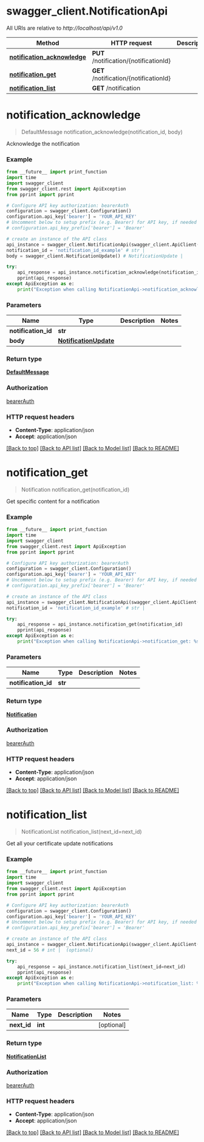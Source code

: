 # swagger_client.NotificationApi

All URIs are relative to *http://localhost/api/v1.0*

Method | HTTP request | Description
------------- | ------------- | -------------
[**notification_acknowledge**](NotificationApi.md#notification_acknowledge) | **PUT** /notification/{notificationId} | 
[**notification_get**](NotificationApi.md#notification_get) | **GET** /notification/{notificationId} | 
[**notification_list**](NotificationApi.md#notification_list) | **GET** /notification | 


# **notification_acknowledge**
> DefaultMessage notification_acknowledge(notification_id, body)



Acknowledge the notification

### Example
```python
from __future__ import print_function
import time
import swagger_client
from swagger_client.rest import ApiException
from pprint import pprint

# Configure API key authorization: bearerAuth
configuration = swagger_client.Configuration()
configuration.api_key['bearer'] = 'YOUR_API_KEY'
# Uncomment below to setup prefix (e.g. Bearer) for API key, if needed
# configuration.api_key_prefix['bearer'] = 'Bearer'

# create an instance of the API class
api_instance = swagger_client.NotificationApi(swagger_client.ApiClient(configuration))
notification_id = 'notification_id_example' # str | 
body = swagger_client.NotificationUpdate() # NotificationUpdate | 

try:
    api_response = api_instance.notification_acknowledge(notification_id, body)
    pprint(api_response)
except ApiException as e:
    print("Exception when calling NotificationApi->notification_acknowledge: %s\n" % e)
```

### Parameters

Name | Type | Description  | Notes
------------- | ------------- | ------------- | -------------
 **notification_id** | **str**|  | 
 **body** | [**NotificationUpdate**](NotificationUpdate.md)|  | 

### Return type

[**DefaultMessage**](DefaultMessage.md)

### Authorization

[bearerAuth](../README.md#bearerAuth)

### HTTP request headers

 - **Content-Type**: application/json
 - **Accept**: application/json

[[Back to top]](#) [[Back to API list]](../README.md#documentation-for-api-endpoints) [[Back to Model list]](../README.md#documentation-for-models) [[Back to README]](../README.md)

# **notification_get**
> Notification notification_get(notification_id)



Get specific content for a notification

### Example
```python
from __future__ import print_function
import time
import swagger_client
from swagger_client.rest import ApiException
from pprint import pprint

# Configure API key authorization: bearerAuth
configuration = swagger_client.Configuration()
configuration.api_key['bearer'] = 'YOUR_API_KEY'
# Uncomment below to setup prefix (e.g. Bearer) for API key, if needed
# configuration.api_key_prefix['bearer'] = 'Bearer'

# create an instance of the API class
api_instance = swagger_client.NotificationApi(swagger_client.ApiClient(configuration))
notification_id = 'notification_id_example' # str | 

try:
    api_response = api_instance.notification_get(notification_id)
    pprint(api_response)
except ApiException as e:
    print("Exception when calling NotificationApi->notification_get: %s\n" % e)
```

### Parameters

Name | Type | Description  | Notes
------------- | ------------- | ------------- | -------------
 **notification_id** | **str**|  | 

### Return type

[**Notification**](Notification.md)

### Authorization

[bearerAuth](../README.md#bearerAuth)

### HTTP request headers

 - **Content-Type**: application/json
 - **Accept**: application/json

[[Back to top]](#) [[Back to API list]](../README.md#documentation-for-api-endpoints) [[Back to Model list]](../README.md#documentation-for-models) [[Back to README]](../README.md)

# **notification_list**
> NotificationList notification_list(next_id=next_id)



Get all your certificate update notifications

### Example
```python
from __future__ import print_function
import time
import swagger_client
from swagger_client.rest import ApiException
from pprint import pprint

# Configure API key authorization: bearerAuth
configuration = swagger_client.Configuration()
configuration.api_key['bearer'] = 'YOUR_API_KEY'
# Uncomment below to setup prefix (e.g. Bearer) for API key, if needed
# configuration.api_key_prefix['bearer'] = 'Bearer'

# create an instance of the API class
api_instance = swagger_client.NotificationApi(swagger_client.ApiClient(configuration))
next_id = 56 # int |  (optional)

try:
    api_response = api_instance.notification_list(next_id=next_id)
    pprint(api_response)
except ApiException as e:
    print("Exception when calling NotificationApi->notification_list: %s\n" % e)
```

### Parameters

Name | Type | Description  | Notes
------------- | ------------- | ------------- | -------------
 **next_id** | **int**|  | [optional] 

### Return type

[**NotificationList**](NotificationList.md)

### Authorization

[bearerAuth](../README.md#bearerAuth)

### HTTP request headers

 - **Content-Type**: application/json
 - **Accept**: application/json

[[Back to top]](#) [[Back to API list]](../README.md#documentation-for-api-endpoints) [[Back to Model list]](../README.md#documentation-for-models) [[Back to README]](../README.md)

